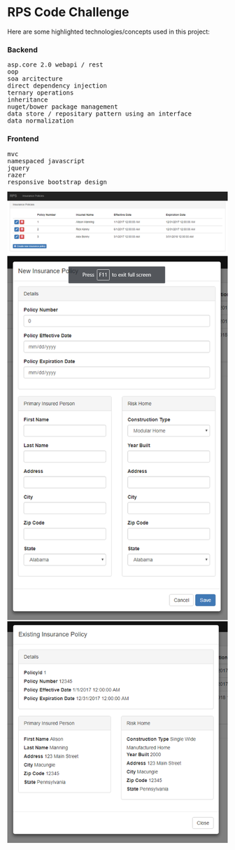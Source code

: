 <h1>RPS Code Challenge</h1>

<p>
  Here are some highlighted technologies/concepts used in this project:
</p>

<h3>Backend</h3>

<pre>
asp.core 2.0 webapi / rest
oop
soa arcitecture
direct dependency injection
ternary operations
inheritance
nuget/bower package management
data store / repositary pattern using an interface
data normalization		 
</pre>

<h3>Frontend</h3>
<pre>
mvc
namespaced javascript
jquery
razer
responsive bootstrap design
</pre>


<img src="https://github.com/mikerosol/rps/blob/master/ScreenShots/List.PNG"><br>
<img src="https://github.com/mikerosol/rps/blob/master/ScreenShots/New.PNG"><br>
<img src="https://github.com/mikerosol/rps/blob/master/ScreenShots/Exisiting.PNG">

